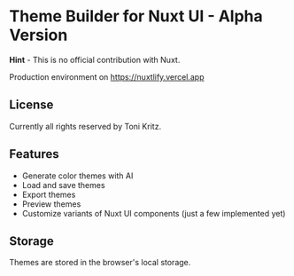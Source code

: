 # Theme Builder for Nuxt UI - **Alpha Version**

**Hint** - This is no official contribution with Nuxt. 

Production environment on
https://nuxtlify.vercel.app

## License
Currently all rights reserved by Toni Kritz. 

## Features
- Generate color themes with AI
- Load and save themes
- Export themes
- Preview themes
- Customize variants of Nuxt UI components (just a few implemented yet)

## Storage
Themes are stored in the browser's local storage.